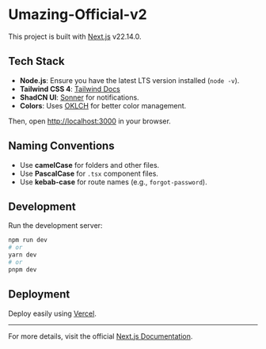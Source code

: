 # Umazing-Official-v2

This project is built with [Next.js](https://nextjs.org) v22.14.0.

## Tech Stack
- **Node.js**: Ensure you have the latest LTS version installed (`node -v`).
- **Tailwind CSS 4**: [Tailwind Docs](https://tailwindcss.com)
- **ShadCN UI**: [Sonner](http://ui.shadcn.com/docs/components/sonner) for notifications.
- **Colors**: Uses [OKLCH](https://oklch.com/) for better color management.


Then, open [http://localhost:3000](http://localhost:3000) in your browser.

## Naming Conventions
- Use **camelCase** for folders and other files.
- Use **PascalCase** for `.tsx` component files.
- Use **kebab-case** for route names (e.g., `forgot-password`).

## Development
Run the development server:

```bash
npm run dev
# or
yarn dev
# or
pnpm dev
````

## Deployment
Deploy easily using [Vercel](https://vercel.com).

---
For more details, visit the official [Next.js Documentation](https://nextjs.org/docs).

